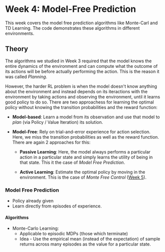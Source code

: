 # Week 4: Model-Free Prediction

This week covers the model free prediction algorithms like Monte-Carl and TD Learning. The code demonstrates these algorithms in different environments.

## Theory
The algorithms we studied in Week 3 required that the model knows the entire dynamics of the environment and can compute what 
the outcome of its actions will be before actually performing the action. This is the reason it was called *Planning*.

However, the harder RL problem is when the model doesn't know anything about the environment and instead depends on its iteractions with the environment by taking actions and observing the environment, until it learns good policy to do so. There are two approachess for learning the optimal policy without knowing the transition probabilities and the reward function:

- **Model-based**: Learn a model from its observation and use that model to *plan* (via Policy / Value Iteration) its solution.
- **Model-Free**: Rely on trial-and-error experience for action selection. Here, we miss the transition probabilities as well
                  as the reward function. There are again 2 approaches for this:
    
    - **Passive Learning**: Here, the model always performs a particular action in a particular state and simply learns the                                 utility of being in that state. This it the case of *Model Free Prediction*.
    
    - **Active Learning**: Estimate the optimal policy by moving in the environment. This is 
                           the case of *Monte Free Control* ([Week 5](https://github.com/dalmia/David-Silver-Reinforcement-learning/tree/master/Week%205)).

### Model Free Prediction

- Policy already given
- Learn directly from episodes of experience. 

#### Algorithms

- Monte-Carlo Learning: 
  - Applicable to episodic MDPs (those which terminate)
  - Idea - Use the empirical mean (instead of the expectation) of sample returns across many episodes as the value for a particular state.
  
  
